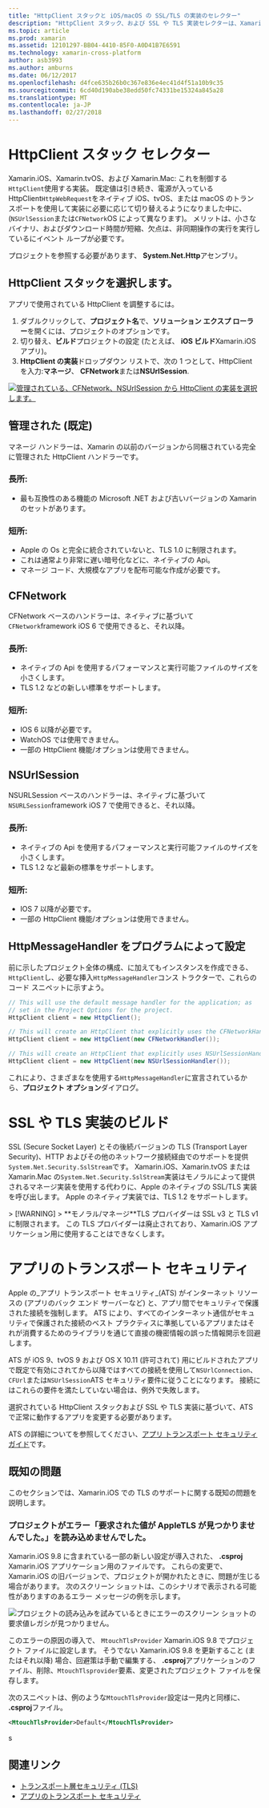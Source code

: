 ```yaml
---
title: "HttpClient スタックと iOS/macOS の SSL/TLS の実装のセレクター"
description: "HttpClient スタック、および SSL や TLS 実装セレクターは、Xamarin iOS、tvOS、または macOS アプリで使用する HttpClient および SSL や TLS の実装を決定します。"
ms.topic: article
ms.prod: xamarin
ms.assetid: 12101297-BB04-4410-85F0-A0D41B7E6591
ms.technology: xamarin-cross-platform
author: asb3993
ms.author: amburns
ms.date: 06/12/2017
ms.openlocfilehash: d4fce635b26b0c367e836e4ec41d4f51a10b9c35
ms.sourcegitcommit: 6cd40d190abe38edd50fc74331be15324a845a28
ms.translationtype: MT
ms.contentlocale: ja-JP
ms.lasthandoff: 02/27/2018
---
```

# <a name="httpclient-stack-selector"></a>HttpClient スタック セレクター

Xamarin.iOS、Xamarin.tvOS、および Xamarin.Mac: これを制御する`HttpClient`使用する実装。 既定値は引き続き、電源が入っている HttpClient`HttpWebRequest`をネイティブ iOS、tvOS、または macOS のトランスポートを使用して実装に必要に応じて切り替えるようになりました中に、(`NSUrlSession`または`CFNetwork`OS によって異なります)。 メリットは、小さなバイナリ、およびダウンロード時間が短縮、欠点は、非同期操作の実行を実行しているにイベント ループが必要です。

プロジェクトを参照する必要があります、 **System.Net.Http**アセンブリ。

<a name="Selecting-a-HttpClient-Stack" />

## <a name="selecting-a-httpclient-stack"></a>HttpClient スタックを選択します。

アプリで使用されている HttpClient を調整するには。

1. ダブルクリックして、**プロジェクト名**で、**ソリューション エクスプ ローラー**を開くには、プロジェクトのオプションです。
2. 切り替え、**ビルド**プロジェクトの設定 (たとえば、 **iOS ビルド**Xamarin.iOS アプリ)。
3. **HttpClient の実装**ドロップダウン リストで、次の 1 つとして、HttpClient を入力:**マネージ**、 **CFNetwork**または**NSUrlSession**.

[ ![管理されている、CFNetwork、NSUrlSession から HttpClient の実装を選択します。](http-stack-images/http-xs-sml.png)](http-stack-images/http-xs.png)

<a name="Managed" />

## <a name="managed-default"></a>管理された (既定)

マネージ ハンドラーは、Xamarin の以前のバージョンから同梱されている完全に管理された HttpClient ハンドラーです。

### <a name="pros"></a>長所:

 - 最も互換性のある機能の Microsoft .NET および古いバージョンの Xamarin のセットがあります。

### <a name="cons"></a>短所:

 - Apple の Os と完全に統合されていないと、TLS 1.0 に制限されます。
 - これは通常より非常に遅い暗号化などに、ネイティブの Api。
 - マネージ コード、大規模なアプリを配布可能な作成が必要です。

<a name="CFNetwork" />

## <a name="cfnetwork"></a>CFNetwork

CFNetwork ベースのハンドラーは、ネイティブに基づいて`CFNetwork`framework iOS 6 で使用できると、それ以降。

### <a name="pros"></a>長所:

 - ネイティブの Api を使用するパフォーマンスと実行可能ファイルのサイズを小さくします。
 - TLS 1.2 などの新しい標準をサポートします。

### <a name="cons"></a>短所:

 - IOS 6 以降が必要です。
 - WatchOS では使用できません。
 - 一部の HttpClient 機能/オプションは使用できません。

<a name="NSUrlSession" />

## <a name="nsurlsession"></a>NSUrlSession

NSURLSession ベースのハンドラーは、ネイティブに基づいて`NSURLSession`framework iOS 7 で使用できると、それ以降。

### <a name="pros"></a>長所:

 - ネイティブの Api を使用するパフォーマンスと実行可能ファイルのサイズを小さくします。
 - TLS 1.2 など最新の標準をサポートします。

### <a name="cons"></a>短所:

 - IOS 7 以降が必要です。
 - 一部の HttpClient 機能/オプションは使用できません。


## <a name="programmatically-setting-the-httpmessagehandler"></a>HttpMessageHandler をプログラムによって設定

前に示したプロジェクト全体の構成、に加えてもインスタンスを作成できる、`HttpClient`し、必要な挿入`HttpMessageHandler`コンス トラクターで、これらのコード スニペットに示すよう。

```csharp
// This will use the default message handler for the application; as
// set in the Project Options for the project.
HttpClient client = new HttpClient();

// This will create an HttpClient that explicitly uses the CFNetworkHandler
HttpClient client = new HttpClient(new CFNetworkHandler());

// This will create an HttpClient that explicitly uses NSUrlSessionHandler
HttpClient client = new HttpClient(new NSUrlSessionHandler());
```

これにより、さまざまなを使用する`HttpMessageHandler`に宣言されているから、**プロジェクト オプション**ダイアログ。

<a name="New-SSL-TLS-implementation-build-option" />
<a name="Selecting-a-SSL-TLS-implementation" />
<a name="Apple-TLS" />

# <a name="ssltls-implementation-build"></a>SSL や TLS 実装のビルド

SSL (Secure Socket Layer) とその後続バージョンの TLS (Transport Layer Security)、HTTP およびその他のネットワーク接続経由でのサポートを提供`System.Net.Security.SslStream`です。 Xamarin.iOS、Xamarin.tvOS または Xamarin.Mac の`System.Net.Security.SslStream`実装はモノラルによって提供されるマネージ実装を使用する代わりに、Apple のネイティブの SSL/TLS 実装を呼び出します。 Apple のネイティブ実装では、TLS 1.2 をサポートします。

<a name="Mono" />
> [!WARNING]
> **モノラル/マネージ**TLS プロバイダーは SSL v3 と TLS v1 に制限されます。 この TLS プロバイダーは廃止されており、Xamarin.iOS アプリケーション用に使用することはできなくします。 

<a name="App-Transport-Security" />

# <a name="app-transport-security"></a>アプリのトランスポート セキュリティ

Apple の_アプリ トランスポート セキュリティ_(ATS) がインターネット リソースの (アプリのバック エンド サーバーなど) と、アプリ間でセキュリティで保護された接続を強制します。 ATS により、すべてのインターネット通信がセキュリティで保護された接続のベスト プラクティスに準拠しているアプリまたはそれが消費するためのライブラリを通じて直接の機密情報の誤った情報開示を回避します。

ATS が iOS 9、tvOS 9 および OS X 10.11 (許可されて) 用にビルドされたアプリで既定で有効にされてから以降ではすべての接続を使用して`NSUrlConnection`、`CFUrl`または`NSUrlSession`ATS セキュリティ要件に従うことになります。 接続にはこれらの要件を満たしていない場合は、例外で失敗します。

選択されている HttpClient スタックおよび SSL や TLS 実装に基づいて、ATS で正常に動作するアプリを変更する必要があります。

ATS の詳細についてを参照してください、[アプリ トランスポート セキュリティ ガイド](~/ios/app-fundamentals/ats.md)です。

## <a name="known-issues"></a>既知の問題

このセクションでは、Xamarin.iOS での TLS のサポートに関する既知の問題を説明します。

### <a name="project-failed-to-load-with-error-requested-value-appletls-wasnt-found"></a>プロジェクトがエラー「要求された値が AppleTLS が見つかりませんでした。」を読み込めませんでした。

Xamarin.iOS 9.8 に含まれている一部の新しい設定が導入された、 **.csproj** Xamarin.iOS アプリケーション用のファイルです。 これらの変更で、Xamarin.iOS の旧バージョンで、プロジェクトが開かれたときに、問題が生じる場合があります。 次のスクリーン ショットは、このシナリオで表示される可能性がありますのあるエラー メッセージの例を示します。

![プロジェクトの読み込みを試みているときにエラーのスクリーン ショットの要求値レガシが見つかりません。](http-stack-images/tlserror-xs.png)

このエラーの原因の導入で、 `MtouchTlsProvider` Xamarin.iOS 9.8 でプロジェクト ファイルに設定します。 そうでない Xamarin.iOS 9.8 を更新すること (またはそれ以降) 場合、回避策は手動で編集する、 **.csproj**アプリケーションのファイル、削除、`MtouchTlsprovider`要素、変更されたプロジェクト ファイルを保存します。

次のスニペットは、例のような`MtouchTlsProvider`設定は一見内と同様に、 **.csproj**ファイル。

```xml
<MtouchTlsProvider>Default</MtouchTlsProvider>
```
s


## <a name="related-links"></a>関連リンク

- [トランスポート層セキュリティ (TLS)](~/cross-platform/app-fundamentals/transport-layer-security.md)
- [アプリのトランスポート セキュリティ](~/ios/app-fundamentals/ats.md)
